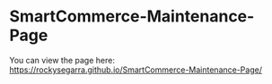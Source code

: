 # SmartCommerce-Maintenance-Page
You can view the page here: https://rockysegarra.github.io/SmartCommerce-Maintenance-Page/
